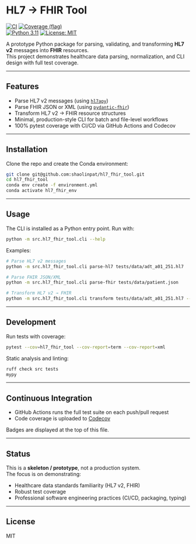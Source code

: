 # HL7 -> FHIR Tool

[![CI](https://github.com/shaolinpat/ecg_cnn_pytorch/actions/workflows/ci.yml/badge.svg)](https://github.com/shaolinpat/hl7_fhir_tool/actions/workflows/ci.yml)
[![Coverage (flag)](https://img.shields.io/codecov/c/github/shaolinpat/ecg_cnn_pytorch.svg?flag=hl7_fhir_tool&branch=main)](https://codecov.io/gh/shaolinpat/hl7_fhir_tool)  
[![Python 3.11](https://img.shields.io/badge/python-3.11-blue.svg)](https://www.python.org/downloads/release/python-3110/)
[![License: MIT](https://img.shields.io/badge/license-MIT-green.svg)](LICENSE)


A prototype Python package for parsing, validating, and transforming **HL7 v2** messages into **FHIR** resources.  
This project demonstrates healthcare data parsing, normalization, and CLI design with full test coverage.

---

## Features

- Parse HL7 v2 messages (using [`hl7apy`](https://crs4.github.io/hl7apy/))
- Parse FHIR JSON or XML (using [`pydantic-fhir`](https://github.com/nazrulworld/fhir.resources))
- Transform HL7 v2 → FHIR resource structures
- Minimal, production-style CLI for batch and file-level workflows
- 100% pytest coverage with CI/CD via GitHub Actions and Codecov

---

## Installation

Clone the repo and create the Conda environment:

```bash
git clone git@github.com:shaolinpat/hl7_fhir_tool.git
cd hl7_fhir_tool
conda env create -f environment.yml
conda activate hl7_fhir_env
```

---

## Usage

The CLI is installed as a Python entry point. Run with:

```bash
python -m src.hl7_fhir_tool.cli --help
```

Examples:

```bash
# Parse HL7 v2 messages
python -m src.hl7_fhir_tool.cli parse-hl7 tests/data/adt_a01_251.hl7

# Parse FHIR JSON/XML
python -m src.hl7_fhir_tool.cli parse-fhir tests/data/patient.json

# Transform HL7 v2 → FHIR
python -m src.hl7_fhir_tool.cli transform tests/data/adt_a01_251.hl7 --stdout --pretty
```

---

## Development

Run tests with coverage:

```bash
pytest --cov=hl7_fhir_tool --cov-report=term --cov-report=xml
```

Static analysis and linting:

```bash
ruff check src tests
mypy
```

---

## Continuous Integration

- GitHub Actions runs the full test suite on each push/pull request
- Code coverage is uploaded to [Codecov](https://about.codecov.io/)

Badges are displayed at the top of this file.


---

## Status

This is a **skeleton / prototype**, not a production system.  
The focus is on demonstrating:

- Healthcare data standards familiarity (HL7 v2, FHIR)
- Robust test coverage
- Professional software engineering practices (CI/CD, packaging, typing)

---

## License

MIT
